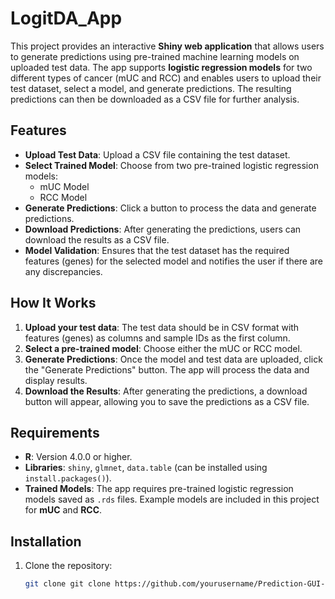 # LogitDA_App

This project provides an interactive **Shiny web application** that allows users to generate predictions using pre-trained machine learning models on uploaded test data. The app supports **logistic regression models** for two different types of cancer (mUC and RCC) and enables users to upload their test dataset, select a model, and generate predictions. The resulting predictions can then be downloaded as a CSV file for further analysis.

## Features

- **Upload Test Data**: Upload a CSV file containing the test dataset.
- **Select Trained Model**: Choose from two pre-trained logistic regression models:
  - mUC Model
  - RCC Model
- **Generate Predictions**: Click a button to process the data and generate predictions.
- **Download Predictions**: After generating the predictions, users can download the results as a CSV file.
- **Model Validation**: Ensures that the test dataset has the required features (genes) for the selected model and notifies the user if there are any discrepancies.

## How It Works

1. **Upload your test data**: The test data should be in CSV format with features (genes) as columns and sample IDs as the first column.
2. **Select a pre-trained model**: Choose either the mUC or RCC model.
3. **Generate Predictions**: Once the model and test data are uploaded, click the "Generate Predictions" button. The app will process the data and display results.
4. **Download the Results**: After generating the predictions, a download button will appear, allowing you to save the predictions as a CSV file.

## Requirements

- **R**: Version 4.0.0 or higher.
- **Libraries**: `shiny`, `glmnet`, `data.table` (can be installed using `install.packages()`).
- **Trained Models**: The app requires pre-trained logistic regression models saved as `.rds` files. Example models are included in this project for **mUC** and **RCC**.

## Installation

1. Clone the repository:
   ```bash
   git clone git clone https://github.com/yourusername/Prediction-GUI-for-Trained-Models.git

